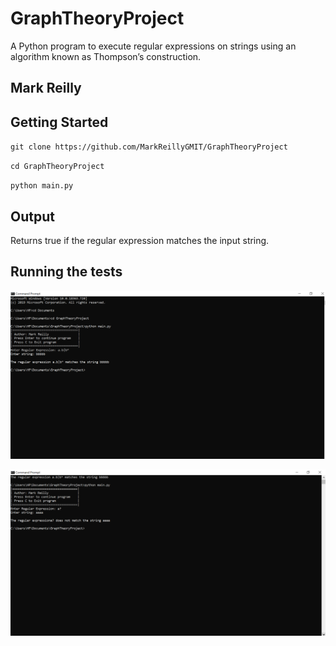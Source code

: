# GraphTheoryProject
  A Python program to execute regular expressions on strings using an algorithm known as Thompson’s construction.
## Mark Reilly 

## Getting Started
`git clone https://github.com/MarkReillyGMIT/GraphTheoryProject`

`cd GraphTheoryProject`

`python main.py`

## Output
Returns true if the regular expression matches the input string.

## Running the tests
![alt text](https://github.com/MarkReillyGMIT/GraphTheoryProject/blob/master/Image/GraphTheory.PNG "True")

![alt text](https://github.com/MarkReillyGMIT/GraphTheoryProject/blob/master/Image/GraphTheoryFalse.PNG "False")
